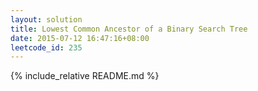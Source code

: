```yaml
---
layout: solution
title: Lowest Common Ancestor of a Binary Search Tree
date: 2015-07-12 16:47:16+08:00
leetcode_id: 235
---
```

{% include_relative README.md %}
